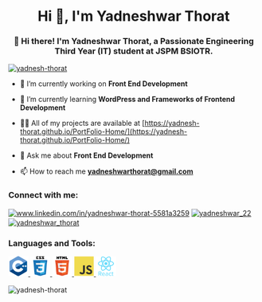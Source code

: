 <h1 align="center">Hi 👋, I'm Yadneshwar Thorat</h1>
<h3 align="center">👋 Hi there! I'm Yadneshwar Thorat, a Passionate Engineering Third Year (IT) student at JSPM BSIOTR.</h3>

<p align="left"> <a href="https://github.com/ryo-ma/github-profile-trophy"><img src="https://github-profile-trophy.vercel.app/?username=yadnesh-thorat" alt="yadnesh-thorat" /></a> </p>

- 🔭 I’m currently working on **Front End Development**

- 🌱 I’m currently learning **WordPress and Frameworks of Frontend Development**

- 👨‍💻 All of my projects are available at [https://yadnesh-thorat.github.io/PortFolio-Home/](https://yadnesh-thorat.github.io/PortFolio-Home/)

- 💬 Ask me about **Front End Development**

- 📫 How to reach me **yadneshwarthorat@gmail.com**

<h3 align="left">Connect with me:</h3>
<p align="left">
<a href="https://linkedin.com/in/www.linkedin.com/in/yadneshwar-thorat-5581a3259" target="blank"><img align="center" src="https://raw.githubusercontent.com/rahuldkjain/github-profile-readme-generator/master/src/images/icons/Social/linked-in-alt.svg" alt="www.linkedin.com/in/yadneshwar-thorat-5581a3259" height="30" width="40" /></a>
<a href="https://instagram.com/yadneshwar_22" target="blank"><img align="center" src="https://raw.githubusercontent.com/rahuldkjain/github-profile-readme-generator/master/src/images/icons/Social/instagram.svg" alt="yadneshwar_22" height="30" width="40" /></a>
<a href="https://www.leetcode.com/yadneshwar_thorat" target="blank"><img align="center" src="https://raw.githubusercontent.com/rahuldkjain/github-profile-readme-generator/master/src/images/icons/Social/leet-code.svg" alt="yadneshwar_thorat" height="30" width="40" /></a>
</p>

<h3 align="left">Languages and Tools:</h3>
<p align="left"> <a href="https://www.w3schools.com/cpp/" target="_blank" rel="noreferrer"> <img src="https://raw.githubusercontent.com/devicons/devicon/master/icons/cplusplus/cplusplus-original.svg" alt="cplusplus" width="40" height="40"/> </a> <a href="https://www.w3schools.com/css/" target="_blank" rel="noreferrer"> <img src="https://raw.githubusercontent.com/devicons/devicon/master/icons/css3/css3-original-wordmark.svg" alt="css3" width="40" height="40"/> </a> <a href="https://www.w3.org/html/" target="_blank" rel="noreferrer"> <img src="https://raw.githubusercontent.com/devicons/devicon/master/icons/html5/html5-original-wordmark.svg" alt="html5" width="40" height="40"/> </a> <a href="https://developer.mozilla.org/en-US/docs/Web/JavaScript" target="_blank" rel="noreferrer"> <img src="https://raw.githubusercontent.com/devicons/devicon/master/icons/javascript/javascript-original.svg" alt="javascript" width="40" height="40"/> </a> <a href="https://reactjs.org/" target="_blank" rel="noreferrer"> <img src="https://raw.githubusercontent.com/devicons/devicon/master/icons/react/react-original-wordmark.svg" alt="react" width="40" height="40"/> </a> </p>

<p><img align="center" src="https://github-readme-stats.vercel.app/api/top-langs?username=yadnesh-thorat&show_icons=true&locale=en&layout=compact" alt="yadnesh-thorat" /></p>
